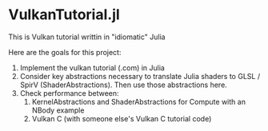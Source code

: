 # VulkanTutorial.jl
This is Vulkan tutorial writtin in "idiomatic" Julia

Here are the goals for this project:
1. Implement the vulkan tutorial (.com) in Julia
2. Consider key abstractions necessary to translate Julia shaders to GLSL / SpirV (ShaderAbstractions). Then use those abstractions here.
3. Check performance between:
    1. KernelAbstractions and ShaderAbstractions for Compute with an NBody example
    2. Vulkan C (with someone else's Vulkan C tutorial code)
